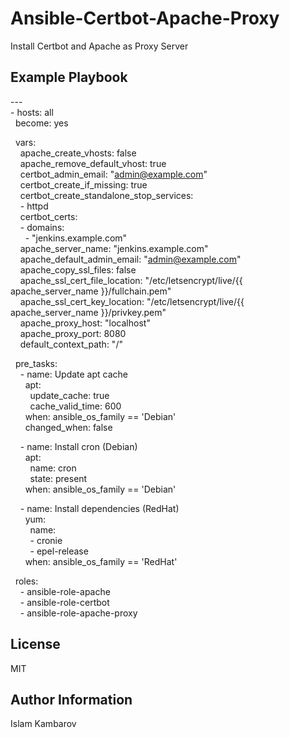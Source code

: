 Ansible-Certbot-Apache-Proxy
=========
Install Certbot and Apache as Proxy Server

Example Playbook
----------------
\---  
\- hosts: all  
&nbsp;&nbsp;become: yes  

&nbsp;&nbsp;vars:  
&nbsp;&nbsp;&nbsp;&nbsp;apache_create_vhosts: false  
&nbsp;&nbsp;&nbsp;&nbsp;apache_remove_default_vhost: true  
&nbsp;&nbsp;&nbsp;&nbsp;certbot_admin_email: "admin@example.com"  
&nbsp;&nbsp;&nbsp;&nbsp;certbot_create_if_missing: true  
&nbsp;&nbsp;&nbsp;&nbsp;certbot_create_standalone_stop_services:  
&nbsp;&nbsp;&nbsp;&nbsp;\- httpd  
&nbsp;&nbsp;&nbsp;&nbsp;certbot_certs:  
&nbsp;&nbsp;&nbsp;&nbsp;\- domains:  
&nbsp;&nbsp;&nbsp;&nbsp;&nbsp;&nbsp;\- "jenkins.example.com"  
&nbsp;&nbsp;&nbsp;&nbsp;apache_server_name: "jenkins.example.com"  
&nbsp;&nbsp;&nbsp;&nbsp;apache_default_admin_email: "admin@example.com"  
&nbsp;&nbsp;&nbsp;&nbsp;apache_copy_ssl_files: false  
&nbsp;&nbsp;&nbsp;&nbsp;apache_ssl_cert_file_location: "/etc/letsencrypt/live/{{ apache_server_name }}/fullchain.pem"  
&nbsp;&nbsp;&nbsp;&nbsp;apache_ssl_cert_key_location: "/etc/letsencrypt/live/{{ apache_server_name }}/privkey.pem"  
&nbsp;&nbsp;&nbsp;&nbsp;apache_proxy_host: "localhost"  
&nbsp;&nbsp;&nbsp;&nbsp;apache_proxy_port: 8080  
&nbsp;&nbsp;&nbsp;&nbsp;default_context_path: "/"  

&nbsp;&nbsp;pre_tasks:  
&nbsp;&nbsp;&nbsp;&nbsp;\- name: Update apt cache  
&nbsp;&nbsp;&nbsp;&nbsp;&nbsp;&nbsp;apt:  
&nbsp;&nbsp;&nbsp;&nbsp;&nbsp;&nbsp;&nbsp;&nbsp;update_cache: true  
&nbsp;&nbsp;&nbsp;&nbsp;&nbsp;&nbsp;&nbsp;&nbsp;cache_valid_time: 600  
&nbsp;&nbsp;&nbsp;&nbsp;&nbsp;&nbsp;when: ansible_os_family == 'Debian'  
&nbsp;&nbsp;&nbsp;&nbsp;&nbsp;&nbsp;changed_when: false  

&nbsp;&nbsp;&nbsp;&nbsp;\- name: Install cron (Debian)  
&nbsp;&nbsp;&nbsp;&nbsp;&nbsp;&nbsp;apt:  
&nbsp;&nbsp;&nbsp;&nbsp;&nbsp;&nbsp;&nbsp;&nbsp;name: cron  
&nbsp;&nbsp;&nbsp;&nbsp;&nbsp;&nbsp;&nbsp;&nbsp;state: present  
&nbsp;&nbsp;&nbsp;&nbsp;&nbsp;&nbsp;when: ansible_os_family == 'Debian'  

&nbsp;&nbsp;&nbsp;&nbsp;\- name: Install dependencies (RedHat)  
&nbsp;&nbsp;&nbsp;&nbsp;&nbsp;&nbsp;yum:  
&nbsp;&nbsp;&nbsp;&nbsp;&nbsp;&nbsp;&nbsp;&nbsp;name:  
&nbsp;&nbsp;&nbsp;&nbsp;&nbsp;&nbsp;&nbsp;&nbsp;\- cronie  
&nbsp;&nbsp;&nbsp;&nbsp;&nbsp;&nbsp;&nbsp;&nbsp;\- epel-release  
&nbsp;&nbsp;&nbsp;&nbsp;&nbsp;&nbsp;when: ansible_os_family == 'RedHat'  

&nbsp;&nbsp;roles:  
&nbsp;&nbsp;&nbsp;&nbsp;\- ansible-role-apache  
&nbsp;&nbsp;&nbsp;&nbsp;\- ansible-role-certbot  
&nbsp;&nbsp;&nbsp;&nbsp;\- ansible-role-apache-proxy  



License
-------
MIT

Author Information
------------------
Islam Kambarov


